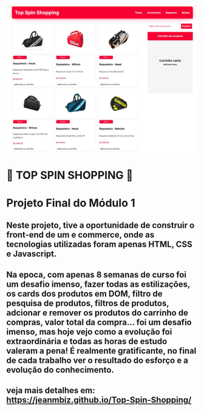 <div>
  <img src="./github/pagina inicial.jpg" alt="Pagina Inicial" target=”_blank”>
</div>

# 🚧 TOP SPIN SHOPPING 🚧

# Projeto Final do Módulo 1

## Neste projeto, tive a oportunidade de construir o front-end de um e commerce, onde as tecnologias utilizadas foram apenas HTML, CSS e Javascript.

## Na epoca, com apenas 8 semanas de curso foi um desafio imenso, fazer todas as estilizações, os cards dos produtos em DOM, filtro de pesquisa de produtos, filtros de produtos, adcionar e remover os produtos do carrinho de compras, valor total da compra... foi um desafio imenso, mas hoje vejo como a evolução foi extraordinária e todas as horas de estudo valeram a pena! É realmente gratificante, no final de cada trabalho ver o resultado do esforço e a evolução do conhecimento.

## veja mais detalhes em: https://jeanmbiz.github.io/Top-Spin-Shopping/